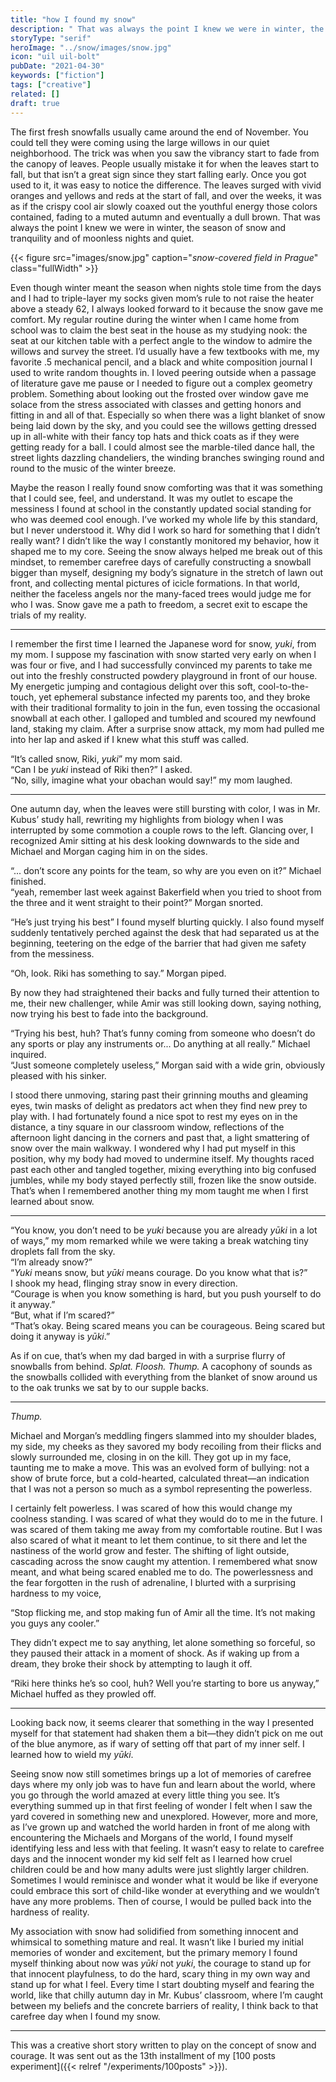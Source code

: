 ```yaml
---
title: "how I found my snow"
description: " That was always the point I knew we were in winter, the season of snow and tranquility and of moonless nights and quiet..."
storyType: "serif"
heroImage: "../snow/images/snow.jpg"
icon: "uil uil-bolt"
pubDate: "2021-04-30"
keywords: ["fiction"]
tags: ["creative"]
related: []
draft: true
---
```


The first fresh snowfalls usually came around the end of November. You could tell they were coming using the large willows in our quiet neighborhood. The trick was when you saw the vibrancy start to fade from the canopy of leaves. People usually mistake it for when the leaves start to fall, but that isn’t a great sign since they start falling early. Once you got used to it, it was easy to notice the difference. The leaves surged with vivid oranges and yellows and reds at the start of fall, and over the weeks, it was as if the crispy cool air slowly coaxed out the youthful energy those colors contained, fading to a muted autumn and eventually a dull brown. That was always the point I knew we were in winter, the season of snow and tranquility and of moonless nights and quiet.

{{< figure src="images/snow.jpg" caption="*snow-covered field in Prague*" class="fullWidth" >}}

Even though winter meant the season when nights stole time from the days and I had to triple-layer my socks given mom’s rule to not raise the heater above a steady 62, I always looked forward to it because the snow gave me comfort. My regular routine during the winter when I came home from school was to claim the best seat in the house as my studying nook: the seat at our kitchen table with a perfect angle to the window to admire the willows and survey the street. I’d usually have a few textbooks with me, my favorite .5 mechanical pencil, and a black and white composition journal I used to write random thoughts in. I loved peering outside when a passage of literature gave me pause or I needed to figure out a complex geometry problem. Something about looking out the frosted over window gave me solace from the stress associated with classes and getting honors and fitting in and all of that. Especially so when there was a light blanket of snow being laid down by the sky, and you could see the willows getting dressed up in all-white with their fancy top hats and thick coats as if they were getting ready for a ball. I could almost see the marble-tiled dance hall, the street lights dazzling chandeliers, the winding branches swinging round and round to the music of the winter breeze.

Maybe the reason I really found snow comforting was that it was something that I could see, feel, and understand. It was my outlet to escape the messiness I found at school in the constantly updated social standing for who was deemed cool enough. I’ve worked my whole life by this standard, but I never understood it. Why did I work so hard for something that I didn’t really want? I didn’t like the way I constantly monitored my behavior, how it shaped me to my core. Seeing the snow always helped me break out of this mindset, to remember carefree days of carefully constructing a snowball bigger than myself, designing my body’s signature in the stretch of lawn out front, and collecting mental pictures of icicle formations. In that world, neither the faceless angels nor the many-faced trees would judge me for who I was. Snow gave me a path to freedom, a secret exit to escape the trials of my reality.

---

I remember the first time I learned the Japanese word for snow, _yuki_, from my mom. I suppose my fascination with snow started very early on when I was four or five, and I had successfully convinced my parents to take me out into the freshly constructed powdery playground in front of our house. My energetic jumping and contagious delight over this soft, cool-to-the-touch, yet ephemeral substance infected my parents too, and they broke with their traditional formality to join in the fun, even tossing the occasional snowball at each other. I galloped and tumbled and scoured my newfound land, staking my claim. After a surprise snow attack, my mom had pulled me into her lap and asked if I knew what this stuff was called.

“It’s called snow, Riki, _yuki_” my mom said.\
“Can I be _yuki_ instead of Riki then?” I asked.\
“No, silly, imagine what your obachan would say!” my mom laughed.

---

One autumn day, when the leaves were still bursting with color, I was in Mr. Kubus’ study hall, rewriting my highlights from biology when I was interrupted by some commotion a couple rows to the left. Glancing over, I recognized Amir sitting at his desk looking downwards to the side and Michael and Morgan caging him in on the sides.

“... don’t score any points for the team, so why are you even on it?” Michael finished.\
“yeah, remember last week against Bakerfield when you tried to shoot from the three and it went straight to their point?” Morgan snorted.

“He’s just trying his best” I found myself blurting quickly. I also found myself suddenly tentatively perched against the desk that had separated us at the beginning, teetering on the edge of the barrier that had given me safety from the messiness.

“Oh, look. Riki has something to say.” Morgan piped.

By now they had straightened their backs and fully turned their attention to me, their new challenger, while Amir was still looking down, saying nothing, now trying his best to fade into the background.

“Trying his best, huh? That’s funny coming from someone who doesn’t do any sports or play any instruments or... Do anything at all really.” Michael inquired.\
“Just someone completely useless,” Morgan said with a wide grin, obviously pleased with his sinker.

I stood there unmoving, staring past their grinning mouths and gleaming eyes, twin masks of delight as predators act when they find new prey to play with. I had fortunately found a nice spot to rest my eyes on in the distance, a tiny square in our classroom window, reflections of the afternoon light dancing in the corners and past that, a light smattering of snow over the main walkway. I wondered why I had put myself in this position, why my body had moved to undermine itself. My thoughts raced past each other and tangled together, mixing everything into big confused jumbles, while my body stayed perfectly still, frozen like the snow outside. That’s when I remembered another thing my mom taught me when I first learned about snow.

---

“You know, you don’t need to be _yuki_ because you are already _yūki_ in a lot of ways,” my mom remarked while we were taking a break watching tiny droplets fall from the sky.\
“I’m already snow?”\
“_Yuki_ means snow, but _yūki_ means courage. Do you know what that is?”\
I shook my head, flinging stray snow in every direction.\
“Courage is when you know something is hard, but you push yourself to do it anyway.”\
“But, what if I’m scared?”\
“That’s okay. Being scared means you can be courageous. Being scared but doing it anyway is _yūki_.”

As if on cue, that’s when my dad barged in with a surprise flurry of snowballs from behind.
_Splat. Floosh. Thump._
A cacophony of sounds as the snowballs collided with everything from the blanket of snow around us to the oak trunks we sat by to our supple backs.

---

_Thump._

Michael and Morgan’s meddling fingers slammed into my shoulder blades, my side, my cheeks as they savored my body recoiling from their flicks and slowly surrounded me, closing in on the kill. They got up in my face, taunting me to make a move. This was an evolved form of bullying: not a show of brute force, but a cold-hearted, calculated threat—an indication that I was not a person so much as a symbol representing the powerless.

I certainly felt powerless. I was scared of how this would change my coolness standing. I was scared of what they would do to me in the future. I was scared of them taking me away from my comfortable routine. But I was also scared of what it meant to let them continue, to sit there and let the nastiness of the world grow and fester. The shifting of light outside, cascading across the snow caught my attention. I remembered what snow meant, and what being scared enabled me to do. The powerlessness and the fear forgotten in the rush of adrenaline, I blurted with a surprising hardness to my voice,

“Stop flicking me, and stop making fun of Amir all the time. It’s not making you guys any cooler.”

They didn’t expect me to say anything, let alone something so forceful, so they paused their attack in a moment of shock. As if waking up from a dream, they broke their shock by attempting to laugh it off.

“Riki here thinks he’s so cool, huh? Well you’re starting to bore us anyway,” Michael huffed as they prowled off.

---

Looking back now, it seems clearer that something in the way I presented myself for that statement had shaken them a bit—they didn’t pick on me out of the blue anymore, as if wary of setting off that part of my inner self. I learned how to wield my _yūki_.

Seeing snow now still sometimes brings up a lot of memories of carefree days where my only job was to have fun and learn about the world, where you go through the world amazed at every little thing you see. It’s everything summed up in that first feeling of wonder I felt when I saw the yard covered in something new and unexplored. However, more and more, as I’ve grown up and watched the world harden in front of me along with encountering the Michaels and Morgans of the world, I found myself identifying less and less with that feeling. It wasn’t easy to relate to carefree days and the innocent wonder my kid self felt as I learned how cruel children could be and how many adults were just slightly larger children. Sometimes I would reminisce and wonder what it would be like if everyone could embrace this sort of child-like wonder at everything and we wouldn’t have any more problems. Then of course, I would be pulled back into the hardness of reality.

My association with snow had solidified from something innocent and whimsical to something mature and real. It wasn’t like I buried my initial memories of wonder and excitement, but the primary memory I found myself thinking about now was _yūki_ not _yuki_, the courage to stand up for that innocent playfulness, to do the hard, scary thing in my own way and stand up for what I feel. Every time I start doubting myself and fearing the world, like that chilly autumn day in Mr. Kubus’ classroom, where I’m caught between my beliefs and the concrete barriers of reality, I think back to that carefree day when I found my snow.

---

This was a creative short story written to play on the concept of snow and courage. It was sent out as the 13th installment of my [100 posts experiment]({{< relref "/experiments/100posts" >}}).

